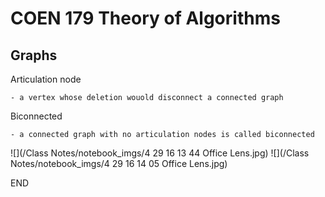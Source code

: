 # COEN 179 Theory of Algorithms

## Graphs

  Articulation node

    - a vertex whose deletion wouold disconnect a connected graph

  Biconnected

    - a connected graph with no articulation nodes is called biconnected

![](/Class Notes/notebook_imgs/4 29 16 13 44 Office Lens.jpg)
![](/Class Notes/notebook_imgs/4 29 16 14 05 Office Lens.jpg)

END
